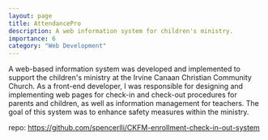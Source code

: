 ```yaml
---
layout: page
title: AttendancePro
description: A web information system for children's ministry.
importance: 6
category: "Web Development"
---
```


A web-based information system was developed and implemented to support the children's ministry at the Irvine Canaan Christian Community Church. As a front-end developer, I was responsible for designing and implementing web pages for check-in and check-out procedures for parents and children, as well as information management for teachers. The goal of this system was to enhance safety measures within the ministry.

repo: https://github.com/spencerlli/CKFM-enrollment-check-in-out-system
